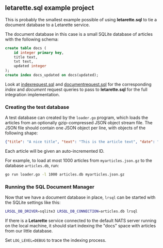 ## letarette.sql example project

This is probably the smallest example possible of using **letarette.sql** to tie a document database to a Letarette service.

The document database in this case is a small SQLite database of articles with the following schema:

```sql
create table docs (
    id integer primary key,
    title text,
    txt text,
    updated integer
);
create index docs_updated on docs(updated);
```

Look at [indexrequest.sql](indexrequest.sql) and [documentrequest.sql](documentrequest.sql) for the corresponding *index* and *document* request queries to pass to **letarette.sql** for the full integration implementation.

### Creating the test database

A test database can created by the `loader.go` program, which loads the articles from an optionally gzip-compressed JSON object stream file. The JSON file should contain one JSON object per line, with objects of the following shape:

```json
{"title": "A nice title", "text": "This is the article text", "date": "2019-01-01T09:35:48.000Z"}
```

Each article will be given an auto-incremented ID.

For example, to load at most 1000 articles from `myarticles.json.gz` to the database `articles.db`, run:
```sh
go run loader.go -l 1000 articles.db myarticles.json.gz
```

### Running the SQL Document Manager

Now that we have a document database in place, `lrsql` can be started with the SQLite settings like this:

```sh
LRSQL_DB_DRIVER=sqlite3 LRSQL_DB_CONNECTION=articles.db lrsql
```

If there is a **Letarette** service connected to the default NATS server running on the local machine, it should start indexing the "docs" space with articles from our little database.

Set `LOG_LEVEL=DEBUG` to trace the indexing process.
